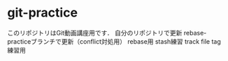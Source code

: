 # git-practice
このリポジトリはGit動画講座用です．
自分のリポジトリで更新
rebase-practiceブランチで更新（conflict対処用）
rebase用
stash練習
track file
tag 練習用